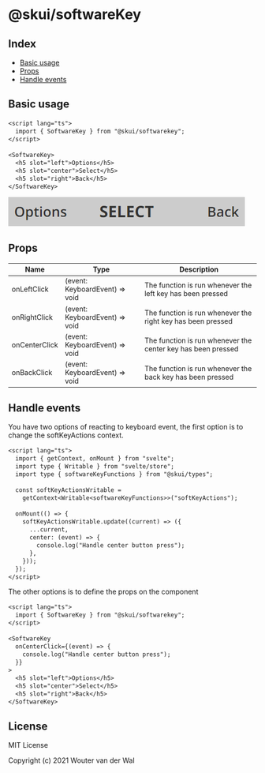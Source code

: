 # @skui/softwareKey

## Index

- [Basic usage](#basic-usage)
- [Props](#props)
- [Handle events](#handle-events)

## Basic usage

```svelte
<script lang="ts">
  import { SoftwareKey } from "@skui/softwarekey";
</script>

<SoftwareKey>
  <h5 slot="left">Options</h5>
  <h5 slot="center">Select</h5>
  <h5 slot="right">Back</h5>
</SoftwareKey>
```

![Example](https://github.com/wjtje/svelte-kaios/raw/main/packages/softwareKey/screenshots/example.png)

## Props

| Name          | Type                           | Description                                                  |
| ------------- | ------------------------------ | ------------------------------------------------------------ |
| onLeftClick   | (event: KeyboardEvent) => void | The function is run whenever the left key has been pressed   |
| onRightClick  | (event: KeyboardEvent) => void | The function is run whenever the right key has been pressed  |
| onCenterClick | (event: KeyboardEvent) => void | The function is run whenever the center key has been pressed |
| onBackClick   | (event: KeyboardEvent) => void | The function is run whenever the back key has been pressed   |

## Handle events

You have two options of reacting to keyboard event, the first option is to change the softKeyActions context.

```svelte
<script lang="ts">
  import { getContext, onMount } from "svelte";
  import type { Writable } from "svelte/store";
  import type { softwareKeyFunctions } from "@skui/types";

  const softKeyActionsWritable =
    getContext<Writable<softwareKeyFunctions>>("softKeyActions");

  onMount(() => {
    softKeyActionsWritable.update((current) => ({
      ...current,
      center: (event) => {
        console.log("Handle center button press");
      },
    }));
  });
</script>
```

The other options is to define the props on the component

```svelte
<script lang="ts">
  import { SoftwareKey } from "@skui/softwarekey";
</script>

<SoftwareKey
  onCenterClick={(event) => {
    console.log("Handle center button press");
  }}
>
  <h5 slot="left">Options</h5>
  <h5 slot="center">Select</h5>
  <h5 slot="right">Back</h5>
</SoftwareKey>
```

## License

MIT License

Copyright (c) 2021 Wouter van der Wal
